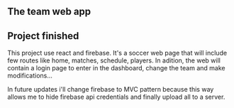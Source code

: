 

## The team web app


## Project finished

This project  use react and firebase. It's a soccer web page that will include few routes like home, matches, schedule, players. In adition, the web will contain a login page to enter in the dashboard, change the team and make modifications...

In future updates i'll change firebase to MVC pattern because this way allows me to hide firebase api credentials and finally upload all to a server.

